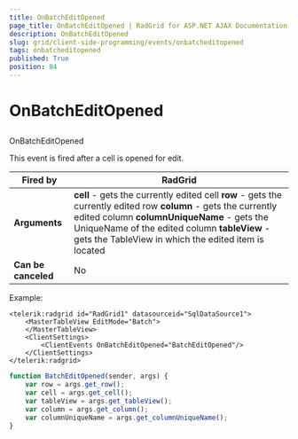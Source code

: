 ```yaml
---
title: OnBatchEditOpened
page_title: OnBatchEditOpened | RadGrid for ASP.NET AJAX Documentation
description: OnBatchEditOpened
slug: grid/client-side-programming/events/onbatcheditopened
tags: onbatcheditopened
published: True
position: 84
---
```


# OnBatchEditOpened



## 

OnBatchEditOpened

This event is fired after a cell is opened for edit.


|  **Fired by**  | RadGrid |
| ------ | ------ |
| **Arguments** | **cell** - gets the currently edited cell **row** - gets the currently edited row **column** - gets the currently edited column **columnUniqueName** - gets the UniqueName of the edited column **tableView** - gets the TableView in which the edited item is located|
| **Can be canceled** |No|

Example:

````ASP.NET
<telerik:radgrid id="RadGrid1" datasourceid="SqlDataSource1">
    <MasterTableView EditMode="Batch">
    </MasterTableView>
    <ClientSettings>
        <ClientEvents OnBatchEditOpened="BatchEditOpened"/>
    </ClientSettings>
</telerik:radgrid>
````

````JavaScript
function BatchEditOpened(sender, args) {
    var row = args.get_row();
    var cell = args.get_cell();
    var tableView = args.get_tableView();
    var column = args.get_column();
    var columnUniqueName = args.get_columnUniqueName();
}
````


